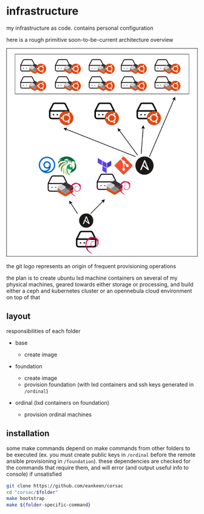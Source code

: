 # infrastructure

my infrastructure as code. contains personal configuration

here is a rough primitive soon-to-be-current architecture overview

![architecture](./assets/primitive-plan.png)

the git logo represents an origin of frequent provisioning operations

the plan is to create ubuntu lxd machine containers on several of my physical machines, geared towards either storage or processing, and build either a ceph and kubernetes cluster or an opennebula cloud environment on top of that

## layout

responsibilities of each folder

- base
  - create image

- foundation
  - create image
  - provision foundation (with lxd containers and ssh keys generated in `/ordinal`)

- ordinal (lxd containers on foundation)
  - provision ordinal machines

## installation

some make commands depend on make commands from other folders to be executed (ex. you must create public keys in `/ordinal` before the remote ansible provisioning in `/foundation`). these dependencies are checked for the commands that require them, and will error (and output useful info to console) if unsatisfied

```sh
git clone https://github.com/eankeen/corsac
cd "corsac/$folder"
make bootstrap
make ${folder-specific-command}
```
